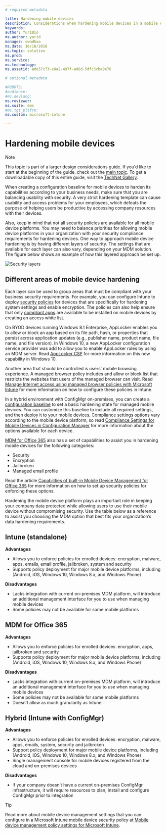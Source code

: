 ```yaml
---
# required metadata

title: Hardening mobile devices
description: Considerations when hardening mobile devices in a mobile device management scenario.
keywords:
author: YuriDio
ms.author: yurid
manager: swadhwa
ms.date: 10/18/2016
ms.topic: solution
ms.prod:
ms.service: 
ms.technology:
ms.assetid: ade57c73-a8a2-497f-ad8d-5dfc3cba9e70

# optional metadata

#ROBOTS:
#audience:
#ms.devlang:
ms.reviewer: 
ms.suite: ems
#ms.tgt_pltfrm:
ms.custom: microsoft-intune

---
```


# Hardening mobile devices

>[!NOTE]
>This topic is part of a larger design considerations guide. If you'd like to start at the beginning of the guide, check out the [main topic](mdm-design-considerations-guide.md). To get a downloadable copy of this entire guide, visit the [TechNet Gallery](https://gallery.technet.microsoft.com/Mobile-Device-Management-7d401582).

When creating a configuration baseline for mobile devices to harden its capabilities according to your business needs, make sure that you are balancing usability with security. A very strict hardening template can cause usability and access problems for your employees, which defeats the purpose of helping users be productive by accessing company resources with their devices. 

Also, keep in mind that not all security policies are available for all mobile device platforms. You may need to balance priorities for allowing mobile device platforms in your organization with your security compliance requirements for hardening devices.
One way to approach mobile device hardening is by having different layers of security. The settings that are available for each layer can also vary, depending on your MDM solution. The figure below shows an example of how this layered approach be set up.

![Security layers](./media/MDM_Figure_12.png)

## Different areas of mobile device hardening

Each layer can be used to group areas that must be compliant with your business security requirements. For example, you can configure Intune to deploy [security policies](/intune/deploy-use/manage-settings-and-features-on-your-devices-with-microsoft-intune-policies) for devices that are specifically for hardening system settings and enable encryption. The policies can also help ensure that only [compliant apps](https://technet.microsoft.com/library/dn818906.aspx) are available to be installed on mobile devices by creating an access white list.

On BYOD devices running Windows 8.1 Enterprise, AppLocker enables you to allow or block an app based on its file path, hash, or properties that persist across application updates (e.g., publisher name, product name, file name, and file version). In Windows 10, a new AppLocker configuration service provider was add to allow you to enable AppLocker rules by using an MDM server. Read [AppLocker CSP](https://msdn.microsoft.com/library/windows/hardware/dn920019(v=vs.85).aspx) for more information on this new capability in Windows 10.

Another area that should be controlled is users’ mobile browsing experience. A managed browser policy includes and allow or block list that restricts the websites that users of the managed browser can visit. Read [Manage Internet access using managed browser policies with Microsoft Intune](/intune/deploy-use/manage-internet-access-using-managed-browser-policies) for more information on how to configure these policies in Intune.

In a hybrid environment with ConfigMgr on-premises, you can create a [configuration baseline](https://technet.microsoft.com/library/gg712268.aspx?WT.mc_id=Blog_EntMob_Showcase_PCIT) to set a basic hardening state for managed mobile devices. You can customize this baseline to include all required settings, and then deploy it to your mobile devices. Compliance settings options vary according to the mobile device platform, so read [Compliance Settings for Mobile Devices in Configuration Manager](https://technet.microsoft.com/library/dn376523.aspx) for more information about the options available for each  device.

[MDM for Office 365](https://technet.microsoft.com/library/ms.o365.cc.devicepolicy.aspx) also has a set of capabilities to assist you in hardening mobile devices for the following categories:

- Security
- Encryption
- Jailbroken
- Managed email profile

Read the article [Capabilities of built-in Mobile Device Management for Office 365](https://technet.microsoft.com/library/ms.o365.cc.devicepolicysupporteddevice.aspx) for more information on how to set up security policies for enforcing these options.

Hardening the mobile device platform plays an important role in keeping your company data protected while allowing users to use their mobile device without compromising security. Use the table below as a reference to assist you choosing the MDM option that best fits your organization’s data hardening requirements.

## Intune (standalone)

**Advantages**

- Allows you to enforce policies for enrolled devices: encryption, malware, apps, emails, email profile, jailbroken, system and security
- Supports policy deployment for major mobile device platforms, including (Android, iOS, Windows 10, Windows 8.x, and Windows Phone)

**Disadvantages**

- Lacks integration with current on-premises MDM platform, will introduce an additional management interface for you to use when managing mobile devices
- Some policies may not be available for some mobile platforms

## MDM for Office 365

**Advantages**

- Allows you to enforce policies for enrolled devices: encryption, apps, jailbroken and security
- Supports policy deployment for major mobile device platforms, including (Android, iOS, Windows 10, Windows 8.x, and Windows Phone)

**Disadvantages**

- Lacks integration with current on-premises MDM platform, will introduce an additional management interface for you to use when managing mobile devices
- Some policies may not be available for some mobile platforms
- Doesn’t allow as much granularity as Intune

## Hybrid (Intune with ConfigMgr)

**Advantages**

- Allows you to enforce policies for enrolled devices: encryption, malware, apps, emails, system, security and jailbroken
- Support policy deployment for major mobile device platforms, including (Android, iOS, Windows 10, Windows 8.x, and Windows Phone)
- Single management console for mobile devices registered from the cloud and on-premises devices

**Disadvantages**

- If your company doesn’t have a current on-premises ConfigMgr infrastructure, it will require resources to plan, install and configure ConfigMgr prior to integration

>[!TIP] 
> Read more about mobile device management settings that you can configure in a Microsoft Intune mobile device security policy at [Mobile device management policy settings for Microsoft Intune](https://technet.microsoft.com/library/dn913730.aspx). 
